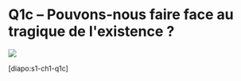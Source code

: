 # Q1c – Pouvons-nous faire face au tragique de l'existence ?

![](https://github.com/eyssette/images/blob/main/img/vanit%C3%A9.jpg?raw=true)

[diapo:s1-ch1-q1c]